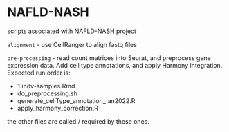 # NAFLD-NASH
scripts associated with NAFLD-NASH project

`alignment` - use CellRanger to align fastq files

`pre-processing` - read count matrices into Seurat, and preprocess gene expression data. Add cell type annotations, and apply Harmony integration.
Expected run order is:
* 1.indv-samples.Rmd
* do_preprocessing.sh
* generate_cellType_annotation_jan2022.R
* apply_harmony_correction.R

the other files are called / required by these ones.
